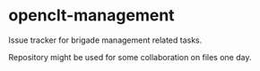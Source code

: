 # openclt-management

Issue tracker for brigade management related tasks.

Repository might be used for some collaboration on files one day.
